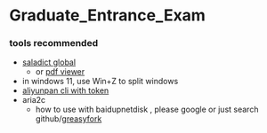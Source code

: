 # Graduate_Entrance_Exam

### tools recommended
- [saladict global](https://saladict.crimx.com/en/native.html)
  - or [pdf viewer](https://saladict.crimx.com/en/notice.html)
- in windows 11, use Win+Z to split windows
- [aliyunpan cli with token](https://github.com/tickstep/aliyunpan#1-%E5%A6%82%E4%BD%95%E8%8E%B7%E5%8F%96RefreshToken)
- aria2c 
  - how to use with baidupnetdisk , please google or just search github/[greasyfork](https://greasyfork.org/zh-CN/scripts/420751-%E5%9B%BE%E4%B9%A6%E4%BA%92%E5%8A%A9) 